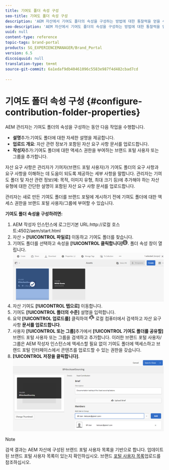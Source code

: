 ```yaml
---
title: 기여도 폴더 속성 구성
seo-title: 기여도 폴더 속성 구성
description: 'AEM 자산에서 기여도 폴더의 속성을 구성하는 방법에 대한 통찰력을 얻을 수 있습니다. '
seo-description: 'AEM 자산에서 기여도 폴더의 속성을 구성하는 방법에 대한 통찰력을 얻을 수 있습니다. '
uuid: null
content-type: reference
topic-tags: brand-portal
products: SG_EXPERIENCEMANAGER/Brand_Portal
version: 6.5
discoiquuid: null
translation-type: tm+mt
source-git-commit: 6a1edaf9db40461096c5583e987f4d482cbad7cd

---
```



# 기여도 폴더 속성 구성 {#configure-contribution-folder-properties}

AEM 관리자는 기여도 폴더의 속성을 구성하는 동안 다음 작업을 수행합니다.

* **설명**&#x200B;추가:기여도 폴더에 대한 자세한 설명을 제공합니다.
* **업로드 개요**: 자산 관련 정보가 포함된 자산 요구 사항 문서를 업로드합니다.
* **작성자**&#x200B;추가:기여도 폴더에 대한 액세스 권한을 부여하는 브랜드 포털 사용자 또는 그룹을 추가합니다.

자산 요구 사항은 관리자가 기여자(브랜드 포털 사용자)가 기여도 폴더의 요구 사항과 요구 사항을 이해하는 데 도움이 되도록 제공하는 세부 사항을 말합니다. 관리자는 기여도 폴더 및 자산 관련 정보(예: 목적, 이미지 유형, 최대 크기 등)에 추가해야 하는 자산 유형에 대한 간단한 설명이 포함된 자산 요구 사항 문서를 업로드합니다.

관리자는 새로 만든 기여도 폴더를 브랜드 포털에 게시하기 전에 기여도 폴더에 대한 액세스 권한을 브랜드 포털 사용자/그룹에 부여할 수 있습니다.

**기여도 폴더 속성을 구성하려면:**
1. AEM 작성자 인스턴스에 로그인기본 URL:http://로컬 호스트:4502/aem/start.html
1. 자산 &gt; **[!UICONTROL 파일로]** 이동하고 기여도 폴더를 찾습니다.
1. 기여도 폴더를 선택하고 속성을 **[!UICONTROL 클릭합니다]**![](assets/properties.png). 폴더 속성 창이 열립니다.
   ![](assets/contribution-folder-property1.png)
1. 자산 기여도 **[!UICONTROL 탭으로]** 이동합니다.
1. 기여도 **[!UICONTROL 폴더의 수준]** 설명을 입력합니다.
1. 요약 **[!UICONTROL 업로드를]** 클릭하여 ![](assets/upload.png) 로컬 컴퓨터에서 검색하고 자산 요구 사항 **문서를 업로드합니다**.
1. 사용자 **[!UICONTROL 또는 그룹]**&#x200B;추가에서 **[!UICONTROL 기여도 폴더를 공유할]** 브랜드 포털 사용자 또는 그룹을 검색하고 추가합니다.
이러한 브랜드 포털 사용자/그룹은 AEM 작성자 인스턴스에 액세스할 필요 없이 기여도 폴더에 액세스하고 브랜드 포털 인터페이스에서 콘텐츠를 업로드할 수 있는 권한을 갖습니다.
1. **[!UICONTROL 저장을 클릭합니다]**.
   ![](assets/contribution-folder-property2.png)

>[!NOTE]
>
>검색 결과는 AEM 자산에 구성된 브랜드 포털 사용자 목록을 기반으로 합니다. 업데이트된 브랜드 포털 사용자 목록이 있는지 확인하십시오. 브랜드 [포털 사용자 목록](brand-portal-configure-asset-sourcing.md)업로드를 참조하십시오.
